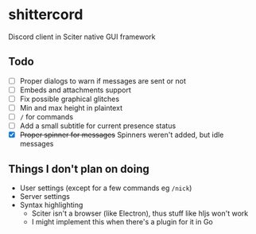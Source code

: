 # shittercord

Discord client in Sciter native GUI framework

## Todo

- [ ] Proper dialogs to warn if messages are sent or not
- [ ] Embeds and attachments support
- [ ] Fix possible graphical glitches
- [ ] Min and max height in plaintext
- [ ] `/` for commands
- [ ] Add a small subtitle for current presence status
- [x] ~~Proper spinner for messages~~ Spinners weren't added, but idle messages

## Things I don't plan on doing

- User settings (except for a few commands eg `/nick`)
- Server settings 
- Syntax highlighting
	- Sciter isn't a browser (like Electron), thus stuff like hljs won't work
	- I might implement this when there's a plugin for it in Go

